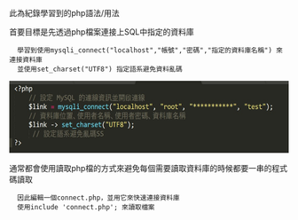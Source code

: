 此為紀錄學習到的php語法/用法



首要目標是先透過php檔案連接上SQL中指定的資料庫
      
      學習到使用mysqli_connect("localhost","帳號","密碼","指定的資料庫名稱") 來連接資料庫
      並使用set_charset("UTF8") 指定語系避免資料亂碼
      
<img src="https://github.com/tank11110/young/blob/master/%E5%9C%96%E7%89%87/connect.jpg" height='130' weight='70'>

通常都會使用讀取php檔的方式來避免每個需要讀取資料庫的時候都要一串的程式碼讀取

      因此編輯一個connect.php，並用它來快速連接資料庫
      使用include 'connect.php'; 來讀取檔案
      
